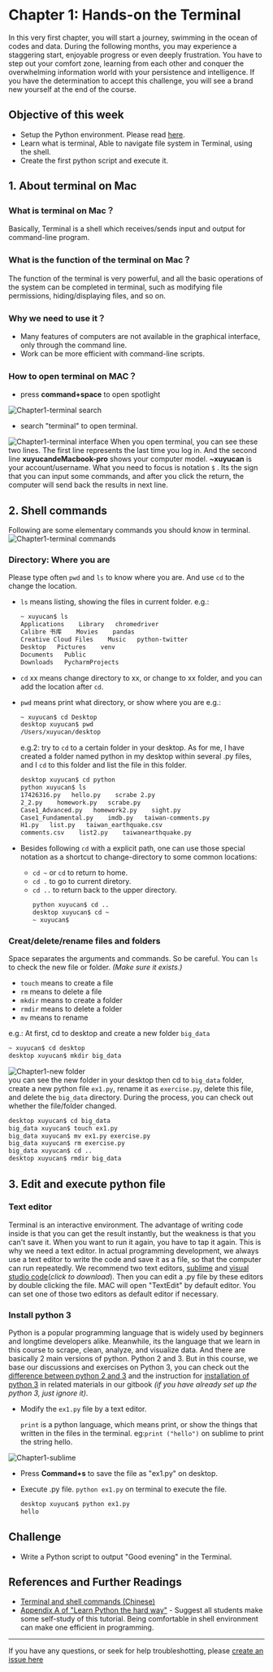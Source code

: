 # Chapter 1: Hands-on the Terminal

In this very first chapter, you will start a journey, swimming in the ocean of codes and data. During the following months, you may experience a staggering start, enjoyable progress or even deeply frustration. You have to step out your comfort zone, learning from each other and conquer the overwhelming information world with your persistence and intelligence. If you have the determination to accept this challenge, you will see a brand new yourself at the end of the course.

## Objective of this week

* Setup the Python environment. Please read [here](setup-environment.md).
* Learn what is terminal, Able to navigate file system in Terminal, using the shell.
* Create the first python script and execute it.

## 1. About terminal on Mac

### What is terminal on Mac？

Basically, Terminal is a shell which receives/sends input and output for command-line program.

### What is the function of the terminal on Mac？

The function of the terminal is very powerful, and all the basic operations of the system can be completed in terminal, such as modifying file permissions, hiding/displaying files, and so on.

### Why we need to use it？

* Many features of computers are not available in the graphical interface, only through the command line.
* Work can be more efficient with command-line scripts.

### How to open terminal on MAC？

* press **command+space** to open spotlight

![Chapter1-terminal search](/assets/Chapter1-terminal%20search.png)

* search "terminal" to open terminal.

![Chapter1-terminal interface](/assets/Chapter1-terminal%20interface.png)
When you open terminal, you can see these two lines. The first line represents the last time you log in. And the second line **xuyucandeMacbook-pro** shows your computer model. **~xuyucan** is your account/username. What you need to focus is notation `$` . Its the sign that you can input some commands, and after you click the return, the computer will send back the results in next line.

## 2. Shell commands

Following are some elementary commands you should know in terminal.
![Chapter1-terminal commands](/assets/Chapter1-terminal%20commands.png)

### Directory: Where you are

Please type often `pwd` and `ls` to know where you are. And use `cd` to the change the location.

* `ls` means listing, showing the files in current folder. e.g.:

  ```bash
  ~ xuyucan$ ls
  Applications    Library   chromedriver
  Calibre 书库    Movies    pandas
  Creative Cloud Files    Music   python-twitter
  Desktop   Pictures    venv
  Documents   Public
  Downloads   PycharmProjects
  ```

* `cd` xx means change directory to xx, or change to xx folder, and you can add the location after `cd`.

* `pwd` means print what directory, or show where you are
  e.g.:
    ```bash
    ~ xuyucan$ cd Desktop
    desktop xuyucan$ pwd
    /Users/xuyucan/desktop
    ```
  e.g.2: try to `cd` to a certain folder in your desktop. As for me, I have created a folder named python in my desktop within several .py files, and I `cd` to this folder and list the file in this folder.  
    ```bash  
    desktop xuyucan$ cd python
    python xuyucan$ ls
    17426316.py   hello.py    scrabe 2.py
    2_2.py    homework.py   scrabe.py
    Case1_Advanced.py   homework2.py    sight.py
    Case1_Fundamental.py    imdb.py   taiwan-comments.py
    H1.py   list.py   taiwan_earthquake.csv
    comments.csv    list2.py    taiwanearthquake.py
    ```
* Besides following `cd` with a explicit path, one can use those special notation as a shortcut to change-directory to some common locations:
  * `cd ~` or `cd` to return to home.  
  * `cd .` to go to current diretory.
  * `cd ..` to return back to the upper directory.
      ```bash
      python xuyucan$ cd ..
      desktop xuyucan$ cd ~
      ~ xuyucan$
      ```

### Creat/delete/rename files and folders

Space separates the arguments and commands. So be careful. You can `ls` to check the new file or folder. *(Make sure it exists.)*

* `touch` means to create a file
* `rm` means to delete a file
* `mkdir` means to create a folder
* `rmdir` means to delete a folder
* `mv` means to rename

e.g.: At first, cd to desktop and create a new folder `big_data`

  ```bash
  ~ xuyucan$ cd desktop
  desktop xuyucan$ mkdir big_data
  ```

![Chapter1-new folder](/assets/Chapter1-new%20folder.png)  
you can see the new folder in your desktop
then cd to `big_data` folder, create a new python file `ex1.py`, rename it as `exercise.py`, delete this file, and delete the `big_data` directory. During the process, you can check out whether the file/folder changed.

  ```bash
  desktop xuyucan$ cd big_data
  big_data xuyucan$ touch ex1.py
  big_data xuyucan$ mv ex1.py exercise.py
  big_data xuyucan$ rm exercise.py
  big_data xuyucan$ cd ..
  desktop xuyucan$ rmdir big_data
  ```

## 3. Edit and execute python file

### Text editor

Terminal is an interactive environment. The advantage of writing code inside is that you can get the result instantly, but the weakness is that you can't save it. When you want to run it again, you have to tap it again. This is why we need a text editor. In actual programming development, we always use a text editor to write the code and save it as a file, so that the computer can run repeatedly.
We recommend two text editors, [sublime](https://www.sublimetext.com/) and [visual studio code](https://code.visualstudio.com/)(*click to download*). Then you can edit a .py file by these editors by double clicking the file. MAC will open "TextEdit" by default editor. You can set one of those two editors as default editor if necessary.

### Install python 3

Python is a popular programming language that is widely used by beginners and longtime developers alike. Meanwhile, its the language that we learn in this course to scrape, clean, analyze, and visualize data.  And there are basically 2 main versions of python. Python 2 and 3. But in this course, we base our discussions and exercises on Python 3, you can check out the [difference between python 2 and 3](/python-2-vs-python-3.md) and the instruction for [installation of python 3](/setup-environment.md) in related materials in our gitbook *(if you have already set up the python 3, just ignore it)*.

* Modify the `ex1.py` file by a text editor.

  `print` is a python language, which means print, or show the things that written in the files in the terminal. eg:`print ("hello")` on sublime to print the string hello.

![Chapter1-sublime](/assets/Chapter1-sublime.png)

* Press **Command+s** to save the file as "ex1.py" on desktop.

* Execute .py file. `python ex1.py` on terminal to execute the file.

  ```bash
  desktop xuyucan$ python ex1.py
  hello
  ```

## Challenge

* Write a Python script to output "Good evening" in the Terminal.

## References and Further Readings

* [Terminal and shell commands (Chinese)](https://carolhsu.gitbooks.io/django-girls-tutorial-traditional-chiness/content/intro_to_command_line/README.html)
* [Appendix A of "Learn Python the hard way"](https://learnpythonthehardway.org/python3/appendixa.html) - Suggest all students make some self-study of this tutorial. Being comfortable in shell environment can make one efficient in programming.

------

If you have any questions, or seek for help troubleshotting, please [create an issue here](https://github.com/hupili/python-for-data-and-media-communication-gitbook/issues/new)